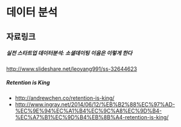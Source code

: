 # 데이터 분석


## 자료링크
##### 실전 스타트업 데이터분석: 소셜데이팅 이음은 이렇게 한다
http://www.slideshare.net/leoyang991/ss-32644623

##### Retention is King
- http://andrewchen.co/retention-is-king/
- http://www.ingray.net/2014/06/12/%EB%B2%88%EC%97%AD-%EC%9E%94%EC%A1%B4%EC%9C%A8%EC%9D%B4-%EC%A7%B1%EC%9D%B4%EB%8B%A4-retention-is-king/
